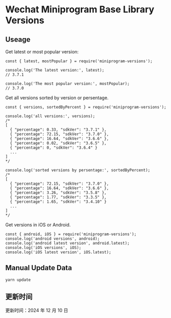 
# Wechat Miniprogram Base Library Versions

## Useage

Get latest or most popular version:

```;
const { latest, mostPopular } = require('miniprogram-versions');

console.log('The latest version:', latest);
// 3.7.1

console.log('The most popular version:', mostPopular);
// 3.7.0

```

Get all versions sorted by version or persentage.

```
const { versions, sortedByPercent } = require('miniprogram-versions');

console.log('all versions:', versions);
/*
[
  { "percentage": 0.33, "sdkVer": "3.7.1" },
  { "percentage": 72.15, "sdkVer": "3.7.0" },
  { "percentage": 16.64, "sdkVer": "3.6.6" },
  { "percentage": 0.02, "sdkVer": "3.6.5" },
  { "percentage": 0, "sdkVer": "3.6.4" }
  ...
]
*/

console.log('sorted versions by persentage:', sortedByPercent);
/*
[
  { "percentage": 72.15, "sdkVer": "3.7.0" },
  { "percentage": 16.64, "sdkVer": "3.6.6" },
  { "percentage": 3.26, "sdkVer": "3.5.8" },
  { "percentage": 1.77, "sdkVer": "3.3.5" },
  { "percentage": 1.65, "sdkVer": "3.4.10" }
  ...
]
*/
```

Get versions in iOS or Android.

```
const { android, iOS } = require('miniprogram-versions');
console.log('android versions', android);
console.log('android latest version', android.latest);
console.log('iOS versions', iOS);
console.log('iOS latest version', iOS.latest);
```

## Manual Update Data

```
yarn update
```

## 更新时间

更新时间：2024 年 12 月 10 日

